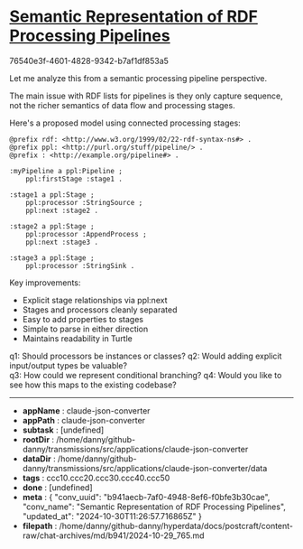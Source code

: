 # [Semantic Representation of RDF Processing Pipelines](https://claude.ai/chat/b941aecb-7af0-4948-8ef6-f0bfe3b30cae)

76540e3f-4601-4828-9342-b7af1df853a5

 Let me analyze this from a semantic processing pipeline perspective.

The main issue with RDF lists for pipelines is they only capture sequence, not the richer semantics of data flow and processing stages.

Here's a proposed model using connected processing stages:

```turtle
@prefix rdf: <http://www.w3.org/1999/02/22-rdf-syntax-ns#> .
@prefix ppl: <http://purl.org/stuff/pipeline/> .
@prefix : <http://example.org/pipeline#> .

:myPipeline a ppl:Pipeline ;
    ppl:firstStage :stage1 .

:stage1 a ppl:Stage ;
    ppl:processor :StringSource ;
    ppl:next :stage2 .
    
:stage2 a ppl:Stage ;
    ppl:processor :AppendProcess ; 
    ppl:next :stage3 .

:stage3 a ppl:Stage ;
    ppl:processor :StringSink .
```

Key improvements:
- Explicit stage relationships via ppl:next
- Stages and processors cleanly separated
- Easy to add properties to stages
- Simple to parse in either direction
- Maintains readability in Turtle

q1: Should processors be instances or classes?
q2: Would adding explicit input/output types be valuable?  
q3: How could we represent conditional branching?
q4: Would you like to see how this maps to the existing codebase?

---

* **appName** : claude-json-converter
* **appPath** : claude-json-converter
* **subtask** : [undefined]
* **rootDir** : /home/danny/github-danny/transmissions/src/applications/claude-json-converter
* **dataDir** : /home/danny/github-danny/transmissions/src/applications/claude-json-converter/data
* **tags** : ccc10.ccc20.ccc30.ccc40.ccc50
* **done** : [undefined]
* **meta** : {
  "conv_uuid": "b941aecb-7af0-4948-8ef6-f0bfe3b30cae",
  "conv_name": "Semantic Representation of RDF Processing Pipelines",
  "updated_at": "2024-10-30T11:26:57.716865Z"
}
* **filepath** : /home/danny/github-danny/hyperdata/docs/postcraft/content-raw/chat-archives/md/b941/2024-10-29_765.md